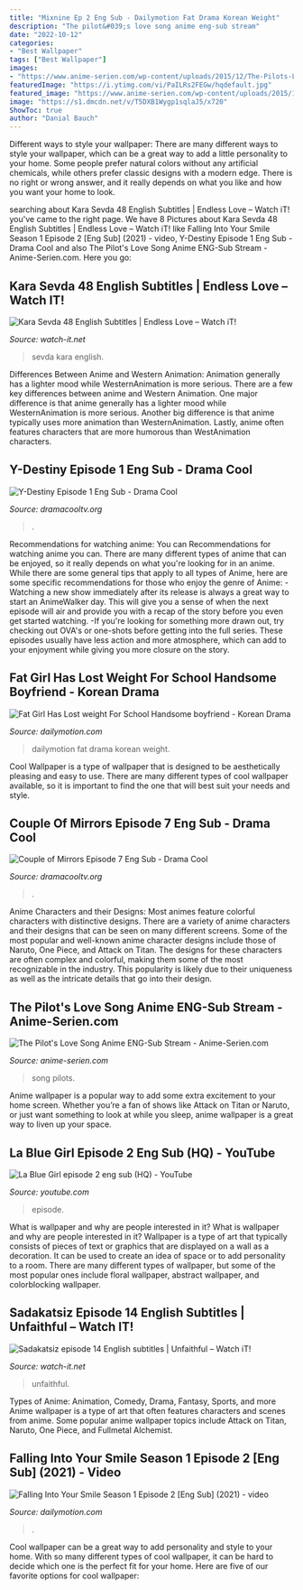 ```yaml
---
title: "Mixnine Ep 2 Eng Sub - Dailymotion Fat Drama Korean Weight"
description: "The pilot&#039;s love song anime eng-sub stream"
date: "2022-10-12"
categories:
- "Best Wallpaper"
tags: ["Best Wallpaper"]
images:
- "https://www.anime-serien.com/wp-content/uploads/2015/12/The-Pilots-Love-Song-360x540.jpg"
featuredImage: "https://i.ytimg.com/vi/PaILRs2FEGw/hqdefault.jpg"
featured_image: "https://www.anime-serien.com/wp-content/uploads/2015/12/The-Pilots-Love-Song-360x540.jpg"
image: "https://s1.dmcdn.net/v/T5DXB1Wygp1sqlaJ5/x720"
ShowToc: true
author: "Danial Bauch"
---
```



Different ways to style your wallpaper:
There are many different ways to style your wallpaper, which can be a great way to add a little personality to your home. Some people prefer natural colors without any artificial chemicals, while others prefer classic designs with a modern edge. There is no right or wrong answer, and it really depends on what you like and how you want your home to look.

	

		
searching about Kara Sevda 48 English Subtitles | Endless Love – Watch iT! you've came to the right page. We have 8 Pictures about Kara Sevda 48 English Subtitles | Endless Love – Watch iT! like Falling Into Your Smile Season 1 Episode 2 [Eng Sub] (2021) - video, Y-Destiny Episode 1 Eng Sub - Drama Cool and also The Pilot&#039;s Love Song Anime ENG-Sub Stream - Anime-Serien.com. Here you go:
		
    
## Kara Sevda 48 English Subtitles | Endless Love – Watch IT!

<img loading=lazy src="https://s3.wasabisys.com/watchcdn.net/media/403800-3300/1974/d8d48dd43a_n.jpg" onerror="this.onerror=null;this.src='https://tse1.mm.bing.net/th?id=OIP.-sSVNo21q2UY4HuPxlBjUAHaEK&amp;pid=15.1';" alt="Kara Sevda 48 English Subtitles | Endless Love – Watch iT!">

_Source: watch-it.net_

>sevda kara english. 

	

Differences Between Anime and Western Animation: Animation generally has a lighter mood while WesternAnimation is more serious.
There are a few key differences between anime and Western Animation. One major difference is that anime generally has a lighter mood while WesternAnimation is more serious. Another big difference is that anime typically uses more animation than WesternAnimation. Lastly, anime often features characters that are more humorous than WestAnimation characters.

    
## Y-Destiny Episode 1 Eng Sub - Drama Cool

<img loading=lazy src="https://i1.wp.com/dramacooltv.org/wp-content/uploads/2021/03/Y-Destiny.jpg?fit=300%2C422&amp;ssl=1" onerror="this.onerror=null;this.src='https://tse1.mm.bing.net/th?id=OIP.oQ64fVwWAHs0bSsUFfEuUAAAAA&amp;pid=15.1';" alt="Y-Destiny Episode 1 Eng Sub - Drama Cool">

_Source: dramacooltv.org_

>. 

	

Recommendations for watching anime: You can
Recommendations for watching anime you can. There are many different types of anime that can be enjoyed, so it really depends on what you're looking for in an anime. While there are some general tips that apply to all types of Anime, here are some specific recommendations for those who enjoy the genre of Anime: 
-Watching a new show immediately after its release is always a great way to start an AnimeWalker day. This will give you a sense of when the next episode will air and provide you with a recap of the story before you even get started watching. 
-If you're looking for something more drawn out, try checking out OVA's or one-shots before getting into the full series. These episodes usually have less action and more atmosphere, which can add to your enjoyment while giving you more closure on the story.

    
## Fat Girl Has Lost Weight For School Handsome Boyfriend - Korean Drama

<img loading=lazy src="https://s1.dmcdn.net/v/Rroek1VtJ3AujcWZE/x720" onerror="this.onerror=null;this.src='https://tse1.mm.bing.net/th?id=OIP.1or7NF5t0xFquoggeZ0mwQHaEK&amp;pid=15.1';" alt="Fat Girl Has Lost weight For School Handsome boyfriend - Korean Drama">

_Source: dailymotion.com_

>dailymotion fat drama korean weight. 

	

Cool Wallpaper is a type of wallpaper that is designed to be aesthetically pleasing and easy to use. There are many different types of cool wallpaper available, so it is important to find the one that will best suit your needs and style.

    
## Couple Of Mirrors Episode 7 Eng Sub - Drama Cool

<img loading=lazy src="https://dramacooltv.org/wp-content/uploads/2021/08/Couple-of-Mirrors.jpg" onerror="this.onerror=null;this.src='https://tse1.mm.bing.net/th?id=OIP.8pPSTZYefbbTwJdK-tOBIwAAAA&amp;pid=15.1';" alt="Couple of Mirrors Episode 7 Eng Sub - Drama Cool">

_Source: dramacooltv.org_

>. 

	

Anime Characters and their Designs: Most animes feature colorful characters with distinctive designs.
There are a variety of anime characters and their designs that can be seen on many different screens. Some of the most popular and well-known anime character designs include those of Naruto, One Piece, and Attack on Titan. The designs for these characters are often complex and colorful, making them some of the most recognizable in the industry. This popularity is likely due to their uniqueness as well as the intricate details that go into their design.

    
## The Pilot&#039;s Love Song Anime ENG-Sub Stream - Anime-Serien.com

<img loading=lazy src="https://www.anime-serien.com/wp-content/uploads/2015/12/The-Pilots-Love-Song-360x540.jpg" onerror="this.onerror=null;this.src='https://tse4.mm.bing.net/th?id=OIP.yUzkAjklMyKXucGb2n7orwAAAA&amp;pid=15.1';" alt="The Pilot&#039;s Love Song Anime ENG-Sub Stream - Anime-Serien.com">

_Source: anime-serien.com_

>song pilots. 

	

Anime wallpaper is a popular way to add some extra excitement to your home screen. Whether you’re a fan of shows like Attack on Titan or Naruto, or just want something to look at while you sleep, anime wallpaper is a great way to liven up your space.

    
## La Blue Girl Episode 2 Eng Sub (HQ) - YouTube

<img loading=lazy src="https://i.ytimg.com/vi/PaILRs2FEGw/hqdefault.jpg" onerror="this.onerror=null;this.src='https://tse3.mm.bing.net/th?id=OIP.b09aJwb1_XjEqLxrzV01rgHaFj&amp;pid=15.1';" alt="La Blue Girl episode 2 eng sub (HQ) - YouTube">

_Source: youtube.com_

>episode. 

	

What is wallpaper and why are people interested in it?
What is wallpaper and why are people interested in it?
Wallpaper is a type of art that typically consists of pieces of text or graphics that are displayed on a wall as a decoration. It can be used to create an idea of space or to add personality to a room. There are many different types of wallpaper, but some of the most popular ones include floral wallpaper, abstract wallpaper, and colorblocking wallpaper.

    
## Sadakatsiz Episode 14 English Subtitles | Unfaithful – Watch IT!

<img loading=lazy src="https://s3.wasabisys.com/watchcdn.net/media/404200-300/1316/6fc1b286dc_n.jpg" onerror="this.onerror=null;this.src='https://tse2.mm.bing.net/th?id=OIP.iYRSdgxTncamksdJPlupZgHaEK&amp;pid=15.1';" alt="Sadakatsiz episode 14 English subtitles | Unfaithful – Watch iT!">

_Source: watch-it.net_

>unfaithful. 

	

Types of Anime: Animation, Comedy, Drama, Fantasy, Sports, and more
Anime wallpaper is a type of art that often features characters and scenes from anime. Some popular anime wallpaper topics include Attack on Titan, Naruto, One Piece, and Fullmetal Alchemist.

    
## Falling Into Your Smile Season 1 Episode 2 [Eng Sub] (2021) - Video

<img loading=lazy src="https://s1.dmcdn.net/v/T5DXB1Wygp1sqlaJ5/x720" onerror="this.onerror=null;this.src='https://tse4.mm.bing.net/th?id=OIP.oOVZ8Nuy7sMTolwsoHE0SgHaEK&amp;pid=15.1';" alt="Falling Into Your Smile Season 1 Episode 2 [Eng Sub] (2021) - video">

_Source: dailymotion.com_

>. 

	

Cool wallpaper can be a great way to add personality and style to your home. With so many different types of cool wallpaper, it can be hard to decide which one is the perfect fit for your home. Here are five of our favorite options for cool wallpaper: 

